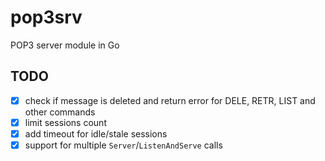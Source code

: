 # pop3srv
POP3 server module in Go

## TODO
 * [x] check if message is deleted and return error for DELE, RETR, LIST and other commands
 * [x] limit sessions count
 * [x] add timeout for idle/stale sessions
 * [x] support for multiple `Server`/`ListenAndServe` calls